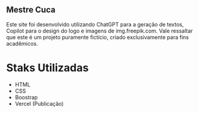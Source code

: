 ## Mestre Cuca

Este site foi desenvolvido utilizando ChatGPT para a geração de textos, Copilot para o design do logo e imagens de img.freepik.com. Vale ressaltar que este é um projeto puramente fictício, criado exclusivamente para fins
acadêmicos.

# Staks Utilizadas

- HTML
- CSS
- Boostrap
- Vercel (Publicação)
